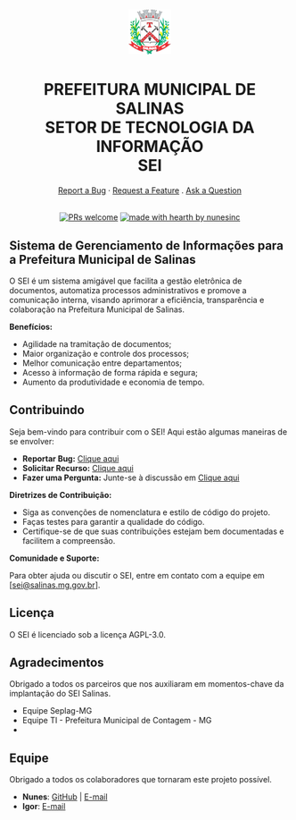 <h1 align="center">
  <a href="https://github.com/prefeiturasalinas/">
    <img src="https://github.com/prefeiturasalinas/.github/blob/main/profile/brasaosalinas.png" alt="Logo" >
  </a>
</h1>
<h1 align="center">  PREFEITURA MUNICIPAL DE SALINAS <BR>
  SETOR DE TECNOLOGIA DA INFORMAÇÃO <BR> SEI </h1>

<div align="center">
    <a href="https://github.com/prefeiturasalinas/.github/issues/new?assignees=&labels=bug&template=01_BUG_REPORT.md&title=bug%3A+">Report a Bug</a>
  ·
  <a href="https://github.com/prefeiturasalinas/.github/issues/new?assignees=&labels=enhancement&template=02_FEATURE_REQUEST.md&title=feat%3A+">Request a Feature</a>
  .
  <a href="https://github.com/prefeiturasalinas/.github/discussions">Ask a Question</a>
</div>

<div align="center">
<br />

[![PRs welcome](https://img.shields.io/badge/PRs-welcome-ff69b4.svg?style=flat-square)](https://github.com/prefeiturasalinas/.github/issues?q=is%3Aissue+is%3Aopen+label%3A%22help+wanted%22)
[![made with hearth by nunesinc](https://img.shields.io/badge/made%20with%20%E2%99%A5%20by-nunesinc-ff1414.svg?style=flat-square)](https://github.com/nuneinc)

</div>

## Sistema de Gerenciamento de Informações para a Prefeitura Municipal de Salinas

O SEI é um sistema amigável que facilita a gestão eletrônica de documentos, automatiza processos administrativos e promove a comunicação interna, visando aprimorar a eficiência, transparência e colaboração na Prefeitura Municipal de Salinas.

**Benefícios:**

* Agilidade na tramitação de documentos;
* Maior organização e controle dos processos;
* Melhor comunicação entre departamentos;
* Acesso à informação de forma rápida e segura;
* Aumento da produtividade e economia de tempo.

## Contribuindo

Seja bem-vindo para contribuir com o SEI! Aqui estão algumas maneiras de se envolver:

* **Reportar Bug:** [Clique aqui](https://github.com/prefeiturasalinas/.github/issues/new?assignees=&labels=bug&template=01_BUG_REPORT.md&title=bug%3A+)
* **Solicitar Recurso:** [Clique aqui](https://github.com/prefeiturasalinas/.github/issues/new?assignees=&labels=enhancement&template=02_FEATURE_REQUEST.md&title=feat%3A+)
* **Fazer uma Pergunta:** Junte-se à discussão em [Clique aqui](https://github.com/prefeiturasalinas/.github/discussions)

**Diretrizes de Contribuição:**

* Siga as convenções de nomenclatura e estilo de código do projeto.
* Faças testes para garantir a qualidade do código.
* Certifique-se de que suas contribuições estejam bem documentadas e facilitem a compreensão.

**Comunidade e Suporte:**

Para obter ajuda ou discutir o SEI, entre em contato com a equipe em [sei@salinas.mg.gov.br].


## Licença

O SEI é licenciado sob a licença AGPL-3.0.

## Agradecimentos

Obrigado a todos os parceiros que nos auxiliaram em momentos-chave da implantação do SEI Salinas.
- Equipe Seplag-MG
- Equipe TI - Prefeitura Municipal de Contagem - MG
-

## Equipe

Obrigado a todos os colaboradores que tornaram este projeto possível.

- **Nunes**: [GitHub](https://github.com/nunesinc) | [E-mail](nunes@nunesinc.net) 
- **Igor**:  [E-mail](igor.ti@salinas.mg.gov.br)